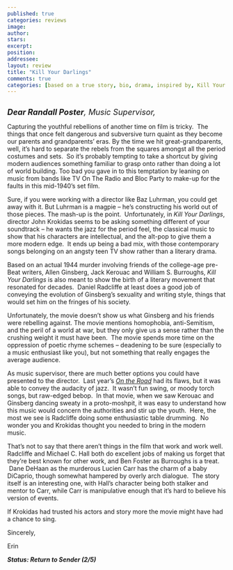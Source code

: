 ```yaml
---
published: true
categories: reviews
image:
author: 
stars: 
excerpt: 
position: 
addressee: 
layout: review
title: "Kill Your Darlings"
comments: true
categories: [based on a true story, bio, drama, inspired by, Kill Your Darlings, story, true, Uncategorized]
---
```

<div><p><span class="full-image-block ssNonEditable"><span><a href="/letters/2013/11/26/kill-your-darlings.html"><img src="http://static.squarespace.com/static/5005f6bcc4aa41161b33e89e/5329cf1fe4b07c068ebf74de/5329cf1fe4b07c068ebf7911/1385475251463/Kill%20Youe%20Darlings.jpg" alt="" /></a></span></span></p>
<p><span style="font-size:130%;"><em><strong>Dear Randall Poster</strong>, Music Supervisor,</em></span></p>
<p>Capturing the youthful rebellions of another time on film is tricky.&nbsp; The things that once felt dangerous and subversive turn quaint as they become our parents and grandparents&rsquo; eras. By the time we hit great-grandparents, well, it&rsquo;s hard to separate the rebels from the squares amongst all the period costumes and sets.&nbsp; So it&rsquo;s probably tempting to take a shortcut by giving modern audiences something familiar to grasp onto rather than doing a lot of world building. Too bad you gave in to this temptation by leaning on music from bands like TV On The Radio and Bloc Party to make-up for the faults in this mid-1940&rsquo;s set film.&nbsp;</p>
<p>Sure, if you were working with a director like Baz Luhrman, you could get away with it. But Luhrman is a magpie &ndash; he&rsquo;s constructing his world out of those pieces. The mash-up is the point.&nbsp; Unfortunately, in <em>Kill Your Darlings</em>, director John Krokidas seems to be asking something different of your soundtrack &ndash; he wants the jazz for the period feel, the classical music to show that his characters are intellectual, and the alt-pop to give them a more modern edge. &nbsp;It ends up being a bad mix, with those contemporary songs belonging on an angsty teen TV show rather than a literary drama.</p>
<p>Based on an actual 1944 murder involving friends of the college-age pre-Beat writers, Allen Ginsberg, Jack Kerouac and William S. Burroughs, <em>Kill Your Darlings</em> is also meant to show the birth of a literary movement that resonated for decades.&nbsp; Daniel Radcliffe at least does a good job of conveying the evolution of Ginsberg&rsquo;s sexuality and writing style, things that would set him on the fringes of his society.</p>
<p>Unfortunately, the movie doesn&rsquo;t show us what Ginsberg and his friends were rebelling against. The movie mentions homophobia, anti-Semitism, and the peril of a world at war, but they only give us a sense rather than the crushing weight it must have been.&nbsp; The movie spends more time on the oppression of poetic rhyme schemes &ndash; deadening to be sure (especially to a music enthusiast like you), but not something that really engages the average audience.</p>
<p>As music supervisor, there are much better options you could have presented to the director.&nbsp; Last year&rsquo;s <a href="/letters/2012/5/28/on-the-road.html"><em>On the Road</em></a> had its flaws, but it was able to convey the audacity of jazz.&nbsp; It wasn&rsquo;t fun swing, or moody torch songs, but raw-edged bebop.&nbsp; In that movie, when we saw Kerouac and Ginsberg dancing sweaty in a proto-moshpit, it was easy to understand how this music would concern the authorities and stir up the youth.&nbsp; Here, the most we see is Radcliffe doing some enthusiastic table drumming.&nbsp; No wonder you and Krokidas thought you needed to bring in the modern music.&nbsp;</p>
<p>That&rsquo;s not to say that there aren&rsquo;t things in the film that work and work well. Radcliffe and Michael C. Hall both do excellent jobs of making us forget that they&rsquo;re best known for other work, and Ben Foster as Burroughs is a treat. &nbsp;Dane DeHaan as the murderous Lucien Carr has the charm of a baby DiCaprio, though somewhat hampered by overly arch dialogue.&nbsp; The story itself is an interesting one, with Hall&rsquo;s character being both stalker and mentor to Carr, while Carr is manipulative enough that it&rsquo;s hard to believe his version of events.&nbsp;</p>
<p>If Krokidas had trusted his actors and story more the movie might have had a chance to sing.&nbsp;</p>
<p>Sincerely,</p>
<p>Erin</p>
<p><strong><em>Status: Return to Sender (2/5)</em></strong></p></div>
